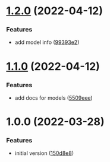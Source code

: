 # [1.2.0](https://github.com/flying-dice/war-room-models/compare/v1.1.0...v1.2.0) (2022-04-12)


### Features

* add model info ([99393e2](https://github.com/flying-dice/war-room-models/commit/99393e272889dccacf61fd694070341c03ae6f9d))

# [1.1.0](https://github.com/flying-dice/war-room-models/compare/v1.0.0...v1.1.0) (2022-04-12)


### Features

* add docs for models ([5509eee](https://github.com/flying-dice/war-room-models/commit/5509eeeea9e508fcefb432139cbf49a23348668b))

# 1.0.0 (2022-03-28)


### Features

* initial version ([150d8e8](https://github.com/flying-dice/war-room-models/commit/150d8e8e81661bbf795638d542c4ca3deec8c1c8))
